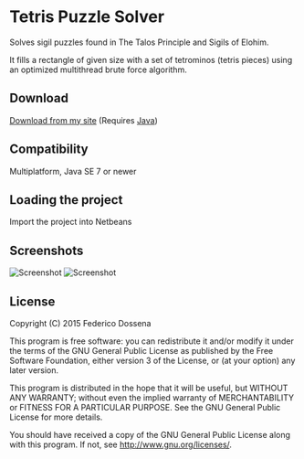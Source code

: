 # Tetris Puzzle Solver
Solves sigil puzzles found in The Talos Principle and Sigils of Elohim.

It fills a rectangle of given size with a set of tetrominos (tetris pieces) using an optimized multithread brute force algorithm.
 
## Download
[Download from my site](http://downloads.fdossena.com/geth.php?r=tps-pcbin) (Requires [Java](http://java.com))
 
## Compatibility
Multiplatform, Java SE 7 or newer

## Loading the project
Import the project into Netbeans

## Screenshots
![Screenshot](http://fdossena.com/talos/pc1.png)
![Screenshot](http://fdossena.com/talos/pc2.png)

## License
Copyright (C) 2015 Federico Dossena

This program is free software: you can redistribute it and/or modify
it under the terms of the GNU General Public License as published by
the Free Software Foundation, either version 3 of the License, or
(at your option) any later version.

This program is distributed in the hope that it will be useful,
but WITHOUT ANY WARRANTY; without even the implied warranty of
MERCHANTABILITY or FITNESS FOR A PARTICULAR PURPOSE.  See the
GNU General Public License for more details.

You should have received a copy of the GNU General Public License
along with this program.  If not, see <http://www.gnu.org/licenses/>.

